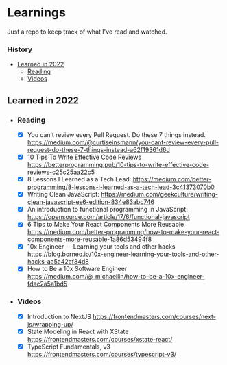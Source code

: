 # Learnings

Just a repo to keep track of what I've read and watched.

### History

- [Learned in 2022](#learned-in-2022)
  - [Reading](#reading)
  - [Videos](#videos)

## Learned in 2022

- ### Reading
  - [x] You can’t review every Pull Request. Do these 7 things instead. https://medium.com/@curtiseinsmann/you-cant-review-every-pull-request-do-these-7-things-instead-a62f19361d6d
  - [x] 10 Tips To Write Effective Code Reviews https://betterprogramming.pub/10-tips-to-write-effective-code-reviews-c25c25aa22c5
  - [x] 8 Lessons I Learned as a Tech Lead: https://medium.com/better-programming/8-lessons-i-learned-as-a-tech-lead-3c41373070b0
  - [x] Writing Clean JavaScript: https://medium.com/geekculture/writing-clean-javascript-es6-edition-834e83abc746
  - [x] An introduction to functional programming in JavaScript: https://opensource.com/article/17/6/functional-javascript
  - [x] 6 Tips to Make Your React Components More Reusable https://medium.com/better-programming/how-to-make-your-react-components-more-reusable-1a86d53494f8
  - [x] 10x Engineer — Learning your tools and other hacks https://blog.borneo.io/10x-engineer-learning-your-tools-and-other-hacks-aa5a42af34d8
  - [x] How to Be a 10x Software Engineer https://medium.com/@_michaellin/how-to-be-a-10x-engineer-fdac2a5a1bd5
- ### Videos
  - [x] Introduction to NextJS
        https://frontendmasters.com/courses/next-js/wrapping-up/
  - [x] State Modeling in React with XState
        https://frontendmasters.com/courses/xstate-react/
  - [x] TypeScript Fundamentals, v3 https://frontendmasters.com/courses/typescript-v3/
